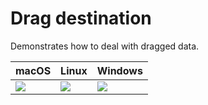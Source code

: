 # Drag destination

Demonstrates how to deal with dragged data.

|  macOS            |    Linux          |  Windows          |
| ----------------- | ----------------- | ----------------- |
| ![][mac-dropping]  | ![][linux-dropping] | ![][win-dropping]  |

[mac-dropping]: https://cdn.jsdelivr.net/gh/yue/yue-sample-apps@a29ec83/drag_destination/screenshots/mac_dropping.png
[linux-dropping]: https://cdn.jsdelivr.net/gh/yue/yue-sample-apps@a29ec83/drag_destination/screenshots/linux_dropping.png
[win-dropping]: https://cdn.jsdelivr.net/gh/yue/yue-sample-apps@a29ec83/drag_destination/screenshots/win_dropping.png
